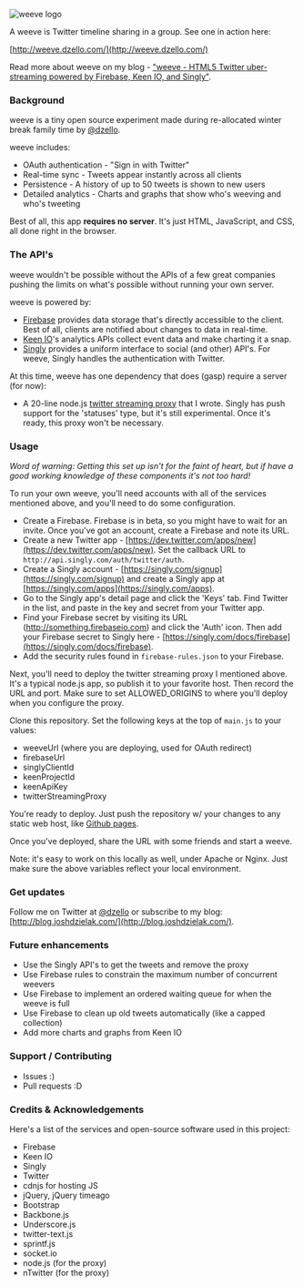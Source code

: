 ![weeve logo](https://raw.github.com/dzello/weeve/master/www/images/weeve.png "Weeve logo")

A weeve is Twitter timeline sharing in a group. See one in action here:

[http://weeve.dzello.com/](http://weeve.dzello.com/)

Read more about weeve on my blog - ["weeve - HTML5 Twitter uber-streaming powered by Firebase, Keen IO, and Singly"](http://blog.joshdzielak.com/blog/2012/12/24/weeve-html5-twitter-uber-streaming-powered-by-firebase-keenio-and-singly/).

### Background

weeve is a tiny open source experiment made during re-allocated winter break
family time by [@dzello](https://twitter.com/dzello).

weeve includes:

* OAuth authentication - "Sign in with Twitter"
* Real-time sync - Tweets appear instantly across all clients
* Persistence - A history of up to 50 tweets is shown to new users
* Detailed analytics - Charts and graphs that show who's weeving and who's tweeting

Best of all, this app **requires no server**. It's just HTML, JavaScript, and CSS, all done right in the browser.

### The API's

weeve wouldn't be possible without the APIs of a few great companies pushing the limits on
what's possible without running your own server.

weeve is powered by:

* [Firebase](http://firebase.com) provides data storage that's directly accessible to the client. Best of all, clients are notified about changes to data in real-time.
* [Keen IO](http://keen.io)'s analytics APIs collect event data and make charting it a snap.
* [Singly](http://singly.com) provides a uniform interface to social (and other) API's. For weeve, Singly handles the authentication with Twitter.

At this time, weeve has one dependency that does (gasp) require a server (for now):

* A 20-line node.js [twitter streaming proxy](https://github.com/dzello/twitter-stream-proxy) that I wrote. Singly has push support for
  the 'statuses' type, but it's still experimental. Once it's ready, this proxy won't be necessary.

### Usage

*Word of warning: Getting this set up isn't for the faint of heart, but if have a good working knowledge of these components it's not too hard!*

To run your own weeve, you'll need accounts with all of the services mentioned above, and you'll need to do some configuration.

* Create a Firebase. Firebase is in beta, so you might have to wait for an invite. Once you've got an account, create a Firebase and note its URL.
* Create a new Twitter app - [https://dev.twitter.com/apps/new](https://dev.twitter.com/apps/new). Set the callback URL to `http://api.singly.com/auth/twitter/auth`.
* Create a Singly account - [https://singly.com/signup](https://singly.com/signup) and create a Singly app at [https://singly.com/apps](https://singly.com/apps).
* Go to the Singly app's detail page and click the 'Keys' tab. Find Twitter in the list, and paste in the key and secret from your Twitter app.
* Find your Firebase secret by visiting its URL (http://something.firebaseio.com) and click the 'Auth' icon. Then add your Firebase secret to Singly here - [https://singly.com/docs/firebase](https://singly.com/docs/firebase).
* Add the security rules found in `firebase-rules.json` to your Firebase.

Next, you'll need to deploy the twitter streaming proxy I mentioned above. It's a typical node.js app, so publish it to your favorite host. Then record the URL and port. Make sure to set ALLOWED_ORIGINS to where you'll deploy when you configure the proxy.

Clone this repository. Set the following keys at the top of `main.js` to your values:

* weeveUrl (where you are deploying, used for OAuth redirect)
* firebaseUrl
* singlyClientId
* keenProjectId
* keenApiKey
* twitterStreamingProxy

You're ready to deploy. Just push the repository w/ your changes to any static web host, like [Github pages](http://pages.github.com/).

Once you've deployed, share the URL with some friends and start a weeve.

Note: it's easy to work on this locally as well, under Apache or Nginx. Just make sure the above variables reflect your local environment.

### Get updates
Follow me on Twitter at [@dzello](http://twitter.com/dzello) or subscribe to my blog: [http://blog.joshdzielak.com/](http://blog.joshdzielak.com/).

### Future enhancements
* Use the Singly API's to get the tweets and remove the proxy
* Use Firebase rules to constrain the maximum number of concurrent weevers
* Use Firebase to implement an ordered waiting queue for when the weeve is full
* Use Firebase to clean up old tweets automatically (like a capped collection)
* Add more charts and graphs from Keen IO

### Support / Contributing
* Issues :)
* Pull requests :D

### Credits & Acknowledgements

Here's a list of the services and open-source software used in this project:

* Firebase
* Keen IO
* Singly
* Twitter
* cdnjs for hosting JS
* jQuery, jQuery timeago
* Bootstrap
* Backbone.js
* Underscore.js
* twitter-text.js
* sprintf.js
* socket.io
* node.js (for the proxy)
* nTwitter (for the proxy)

